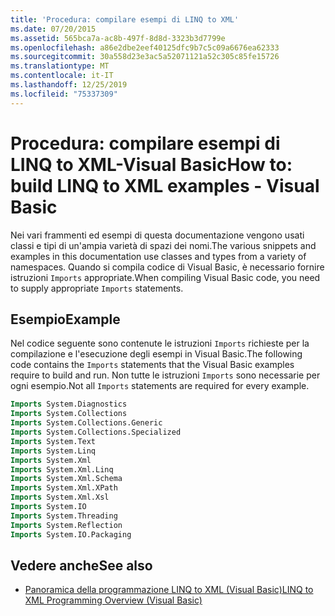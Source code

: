 ```yaml
---
title: 'Procedura: compilare esempi di LINQ to XML'
ms.date: 07/20/2015
ms.assetid: 565bca7a-ac8b-497f-8d8d-3323b3d7799e
ms.openlocfilehash: a86e2dbe2eef40125dfc9b7c5c09a6676ea62333
ms.sourcegitcommit: 30a558d23e3ac5a52071121a52c305c85fe15726
ms.translationtype: MT
ms.contentlocale: it-IT
ms.lasthandoff: 12/25/2019
ms.locfileid: "75337309"
---
```

# <a name="how-to-build-linq-to-xml-examples---visual-basic"></a><span data-ttu-id="3db0f-102">Procedura: compilare esempi di LINQ to XML-Visual Basic</span><span class="sxs-lookup"><span data-stu-id="3db0f-102">How to: build LINQ to XML examples - Visual Basic</span></span>

<span data-ttu-id="3db0f-103">Nei vari frammenti ed esempi di questa documentazione vengono usati classi e tipi di un'ampia varietà di spazi dei nomi.</span><span class="sxs-lookup"><span data-stu-id="3db0f-103">The various snippets and examples in this documentation use classes and types from a variety of namespaces.</span></span> <span data-ttu-id="3db0f-104">Quando si compila codice di Visual Basic, è necessario fornire istruzioni `Imports` appropriate.</span><span class="sxs-lookup"><span data-stu-id="3db0f-104">When compiling Visual Basic code, you need to supply appropriate `Imports` statements.</span></span>

## <a name="example"></a><span data-ttu-id="3db0f-105">Esempio</span><span class="sxs-lookup"><span data-stu-id="3db0f-105">Example</span></span>

<span data-ttu-id="3db0f-106">Nel codice seguente sono contenute le istruzioni `Imports` richieste per la compilazione e l'esecuzione degli esempi in Visual Basic.</span><span class="sxs-lookup"><span data-stu-id="3db0f-106">The following code contains the `Imports` statements that the Visual Basic examples require to build and run.</span></span> <span data-ttu-id="3db0f-107">Non tutte le istruzioni `Imports` sono necessarie per ogni esempio.</span><span class="sxs-lookup"><span data-stu-id="3db0f-107">Not all `Imports` statements are required for every example.</span></span>
  
```vb
Imports System.Diagnostics
Imports System.Collections
Imports System.Collections.Generic
Imports System.Collections.Specialized
Imports System.Text
Imports System.Linq
Imports System.Xml
Imports System.Xml.Linq
Imports System.Xml.Schema
Imports System.Xml.XPath
Imports System.Xml.Xsl
Imports System.IO
Imports System.Threading
Imports System.Reflection
Imports System.IO.Packaging
```

## <a name="see-also"></a><span data-ttu-id="3db0f-108">Vedere anche</span><span class="sxs-lookup"><span data-stu-id="3db0f-108">See also</span></span>

- [<span data-ttu-id="3db0f-109">Panoramica della programmazione LINQ to XML (Visual Basic)</span><span class="sxs-lookup"><span data-stu-id="3db0f-109">LINQ to XML Programming Overview (Visual Basic)</span></span>](linq-to-xml-programming-overview.md)
